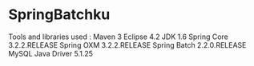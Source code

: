 SpringBatchku
=============

Tools and libraries used :
Maven 3
Eclipse 4.2
JDK 1.6
Spring Core 3.2.2.RELEASE
Spring OXM 3.2.2.RELEASE
Spring Batch 2.2.0.RELEASE
MySQL Java Driver 5.1.25
